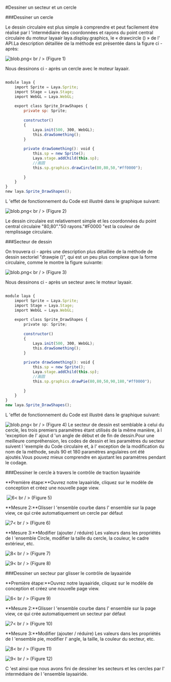 #Dessiner un secteur et un cercle



###Dessiner un cercle

Le dessin circulaire est plus simple à comprendre et peut facilement être réalisé par l 'intermédiaire des coordonnées et rayons du point central circulaire du moteur layaair laya.display.graphics, le « drawcircle () » de l' API.La description détaillée de la méthode est présentée dans la figure ci - après:

​![blob.png](img/1.png)< br / >
(Figure 1)

Nous dessinons ci - après un cercle avec le moteur layaair.


```javascript

module laya {
    import Sprite = Laya.Sprite;
    import Stage = Laya.Stage;
    import WebGL = Laya.WebGL;
  
    export class Sprite_DrawShapes {
        private sp: Sprite;
  
        constructor()
        {
            Laya.init(500, 300, WebGL);
            this.drawSomething();
        }
  
        private drawSomething(): void {
            this.sp = new Sprite();
            Laya.stage.addChild(this.sp);
            //画圆
            this.sp.graphics.drawCircle(80,80,50,"#ff0000");
  
        }
    }
}
new laya.Sprite_DrawShapes();
```


L 'effet de fonctionnement du Code est illustré dans le graphique suivant:

​![blob.png](img/2.png)< br / >
(Figure 2)

Le dessin circulaire est relativement simple et les coordonnées du point central circulaire "80,80"."50 rayons."#F0000 "est la couleur de remplissage circulaire.



###Secteur de dessin

On trouvera ci - après une description plus détaillée de la méthode de dessin sectoriel "drawpie ()", qui est un peu plus complexe que la forme circulaire, comme le montre la figure suivante:

​![blob.png](img/3.png)< br / >
(Figure 3)

Nous dessinons ci - après un secteur avec le moteur layaair.


```typescript

module laya {
    import Sprite = Laya.Sprite;
    import Stage = Laya.Stage;
    import WebGL = Laya.WebGL;
  
    export class Sprite_DrawShapes {
        private sp: Sprite;
  
        constructor()
        {
            Laya.init(500, 300, WebGL);
            this.drawSomething();
        }
  
        private drawSomething(): void {
            this.sp = new Sprite();
            Laya.stage.addChild(this.sp);
            //画圆
            this.sp.graphics.drawPie(80,80,50,90,180,"#ff0000");
  
        }
    }
}
new laya.Sprite_DrawShapes();
```


L 'effet de fonctionnement du Code est illustré dans le graphique suivant:

​![blob.png](img/4.png)< br / >
(Figure 4)
Le secteur de dessin est semblable à celui du cercle, les trois premiers paramètres étant utilisés de la même manière, à l 'exception de l' ajout d 'un angle de début et de fin de dessin.Pour une meilleure compréhension, les codes de dessin et les paramètres du secteur suivent l 'exemple du Code circulaire et, à l' exception de la modification du nom de la méthode, seuls 90 et 180 paramètres angulaires ont été ajoutés.Vous pouvez mieux comprendre en ajustant les paramètres pendant le codage.



###Dessiner le cercle à travers le contrôle de traction layaairide

**Première étape:**Ouvrez notre layaairide, cliquez sur le modèle de conception et créez une nouvelle page view.



​	![6](img/5.png)< br / >
(Figure 5)

**Mesure 2:**Glisser l 'ensemble courbe dans l' ensemble sur la page view, ce qui crée automatiquement un cercle par défaut

​![7](img/6.png)< br / >
(Figure 6)

**Mesure 3:**Modifier (ajouter / réduire) Les valeurs dans les propriétés de l 'ensemble Circle, modifier la taille du cercle, la couleur, le cadre extérieur, etc.

​![8](img/7.png)< br / >
(Figure 7)

​![9](img/8.png)< br / >
(Figure 8)



###Dessiner un secteur par glisser le contrôle de layaairide

**Première étape:**Ouvrez notre layaairide, cliquez sur le modèle de conception et créez une nouvelle page view.

​![6](img/5.png)< br / >
(Figure 9)

**Mesure 2:**Glisser l 'ensemble courbe dans l' ensemble sur la page view, ce qui crée automatiquement un secteur par défaut

​![7](img/9.png)< br / >
(Figure 10)

**Mesure 3:**Modifier (ajouter / réduire) Les valeurs dans les propriétés de l 'ensemble pie, modifier l' angle, la taille, la couleur du secteur, etc.

​![8](img/10.png)< br / >
(Figure 11)

​![9](img/11.png)< br / >
(Figure 12)

C 'est ainsi que nous avons fini de dessiner les secteurs et les cercles par l' intermédiaire de l 'ensemble layaairide.